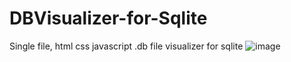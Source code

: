 # DBVisualizer-for-Sqlite
Single file, html css javascript .db file visualizer for sqlite
![image](https://github.com/user-attachments/assets/08df44a8-5a4f-4cf8-810b-ba26d49f55cb)
